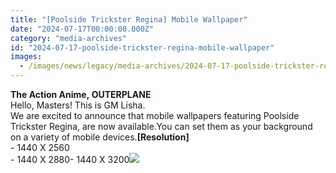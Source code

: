 ```yaml
---
title: "[Poolside Trickster Regina] Mobile Wallpaper"
date: "2024-07-17T00:00:00.000Z"
category: "media-archives"
id: "2024-07-17-poolside-trickster-regina-mobile-wallpaper"
images:
  - /images/news/legacy/media-archives/2024-07-17-poolside-trickster-regina-mobile-wallpaper/8fb264ec9f644ee2a7c6301b733b85e8_002.webp
---
```


**The Action Anime, OUTERPLANE**  
Hello, Masters! This is GM Lisha.  
We are excited to announce that mobile wallpapers featuring Poolside Trickster Regina, are now available.You can set them as your background on a variety of mobile devices.**\[Resolution\]**  
\- 1440 X 2560  
\- 1440 X 2880- 1440 X 3200![](/images/news/legacy/media-archives/2024-07-17-poolside-trickster-regina-mobile-wallpaper/8fb264ec9f644ee2a7c6301b733b85e8_002.webp)
